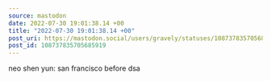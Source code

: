 ```yaml
---
source: mastodon
date: 2022-07-30 19:01:38.14 +00
title: "2022-07-30 19:01:38.14 +00"
post_uri: https://mastodon.social/users/gravely/statuses/108737835705685919
post_id: 108737835705685919
---
```

neo shen yun: san francisco before dsa


